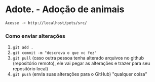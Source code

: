 <h1>Adote. - Adoção de animais</h1>

```bash
Acesse -> http://localhost/pets/src/
```

<h3>Como enviar alterações</h3>

1. `git add .`
2. `git commit -m "descreva o que vc fez"`
3. `git pull` (caso outra pessoa tenha alterado arquivos no github (repositório remoto), ele vai pegar as alterações e trazer para seu repositório local)
4. `git push` (envia suas alterações para o GitHub)
"qualquer coisa"
